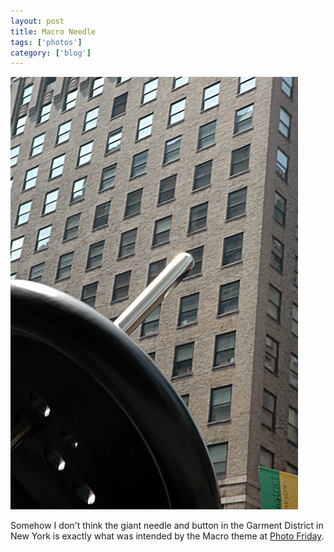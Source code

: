 ```yaml
---
layout: post
title: Macro Needle
tags: ['photos']
category: ['blog']
---
```


![Needle Point :: Nikon D70 : 1/25s : f/22 : ISO 200](/media/2004/05/macro.jpg)

Somehow I don't think the giant needle and button in the Garment
District in New York is exactly what was intended by the Macro theme at
[Photo Friday](http://www.photofriday.com).

